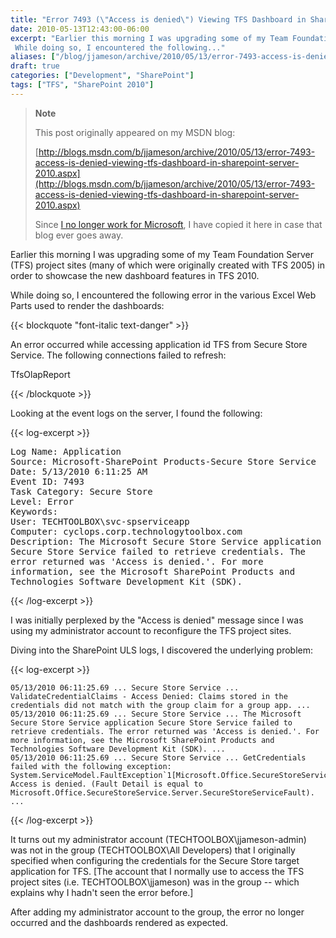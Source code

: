 ```yaml
---
title: "Error 7493 (\"Access is denied\") Viewing TFS Dashboard in SharePoint Server 2010"
date: 2010-05-13T12:43:00-06:00
excerpt: "Earlier this morning I was upgrading some of my Team Foundation Server (TFS) project sites (many of which were originally created with TFS 2005) in order to showcase the new dashboard features in TFS 2010. 
 While doing so, I encountered the following..."
aliases: ["/blog/jjameson/archive/2010/05/13/error-7493-access-is-denied-viewing-tfs-dashboard-in-sharepoint-server-2010.aspx"]
draft: true
categories: ["Development", "SharePoint"]
tags: ["TFS", "SharePoint 2010"]
---
```


> **Note**
>
> This post originally appeared on my MSDN blog:
>
> [http://blogs.msdn.com/b/jjameson/archive/2010/05/13/error-7493-access-is-denied-viewing-tfs-dashboard-in-sharepoint-server-2010.aspx](http://blogs.msdn.com/b/jjameson/archive/2010/05/13/error-7493-access-is-denied-viewing-tfs-dashboard-in-sharepoint-server-2010.aspx)
>
> Since 			[I no longer work for Microsoft](/blog/jjameson/2011/09/02/last-day-with-microsoft), I have copied it here in case that  			blog ever goes away.

Earlier this morning I was upgrading some of my Team Foundation Server (TFS)  	project sites (many of which were originally created with TFS 2005) in order  	to showcase the new dashboard features in TFS 2010.

While doing so, I encountered the following error in the various Excel Web  	Parts used to render the dashboards:

{{< blockquote "font-italic text-danger" >}}

An error occurred while accessing application id TFS from Secure Store Service.  		The following connections failed to refresh:

TfsOlapReport

{{< /blockquote >}}

Looking at the event logs on the server, I found the following:

{{< log-excerpt >}}

<samp>Log Name: Application<br>
Source: Microsoft-SharePoint Products-Secure Store Service<br>
Date: 5/13/2010 6:11:25 AM<br>
Event ID: 7493<br>
Task Category: Secure Store<br>
Level: Error<br>
Keywords:<br>
User: TECHTOOLBOX\svc-spserviceapp<br>
Computer: cyclops.corp.technologytoolbox.com<br>
Description: The Microsoft Secure Store Service application Secure Store
Service failed to retrieve credentials. The error returned was 'Access is
denied.'. For more information, see the Microsoft SharePoint Products and
Technologies Software Development Kit (SDK). </samp>

{{< /log-excerpt >}}

I was initially perplexed by the "Access is denied" message since I was using  	my administrator account to reconfigure the TFS project sites.

Diving into the SharePoint ULS logs, I discovered the underlying problem:

{{< log-excerpt >}}

```
05/13/2010 06:11:25.69 ... Secure Store Service ... ValidateCredentialClaims - Access Denied: Claims stored in the credentials did not match with the group claim for a group app. ...
05/13/2010 06:11:25.69 ... Secure Store Service ... The Microsoft Secure Store Service application Secure Store Service failed to retrieve credentials. The error returned was 'Access is denied.'. For more information, see the Microsoft SharePoint Products and Technologies Software Development Kit (SDK). ...
05/13/2010 06:11:25.69 ... Secure Store Service ... GetCredentials failed with the following exception: System.ServiceModel.FaultException`1[Microsoft.Office.SecureStoreService.Server.SecureStoreServiceFault]: Access is denied. (Fault Detail is equal to Microsoft.Office.SecureStoreService.Server.SecureStoreServiceFault). ...

```

{{< /log-excerpt >}}

It turns out my administrator account (TECHTOOLBOX\jjameson-admin) was not  	in the group (TECHTOOLBOX\All Developers) that I originally specified when configuring  	the credentials for the Secure Store target application for TFS. [The account  	that I normally use to access the TFS project sites (i.e. TECHTOOLBOX\jjameson)  	was in the group -- which explains why I hadn't seen the error before.]

After adding my administrator account to the group, the error no longer occurred  	and the dashboards rendered as expected.

